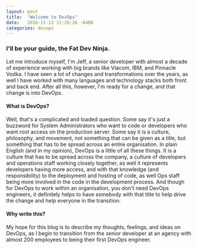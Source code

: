 ```yaml
---
layout: post
title:  "Welcome to DevOps"
date:   2016-11-12 11:26:26 -0400
categories: devops
---
```


### I'll be your guide, the Fat Dev Ninja.
Let me introduce myself, I'm Jeff, a senior developer with almost a decade of experience working with big brands like Viacom, IBM, and Pinnacle Vodka. I have seen a lot of changes and transformations over the years, as well I have worked with many languages and technology stacks both front and back end. After all this, however, I'm ready for a change, and that change is into DevOps.

#### What is DevOps? 
Well, that's a complicated and loaded question. Some say it's just a buzzword for System Administrators who want to code or developers who want root access on the production server. Some say it is a culture, philosophy, and movement, not something that can be given as a title, but something that has to be spread across an entire organisation. In plain English (and in my opinion), DevOps is a little of all these things. It is a culture that has to be spread across the company, a culture of developers and operations staff working closely together, as well it represents developers having more access, and with that knowledge (and responsibility) to the deployment and hosting of code, as well Ops staff being more involved in the code in the development process. And though for DevOps to work within an organisation, you don't need DevOps engineers, it definitely helps to have somebody with that title to help drive the change and help everyone in the transition.

#### Why write this?
My hope for this blog is to describe my thoughts, feelings, and ideas on DevOps, as I begin to transition from the senior developer at an agency with almost 200 employees to being their first DevOps engineer. 